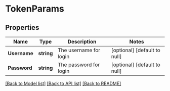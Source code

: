 # TokenParams

## Properties
Name | Type | Description | Notes
------------ | ------------- | ------------- | -------------
**Username** | **string** | The username for login | [optional] [default to null]
**Password** | **string** | The password for login | [optional] [default to null]

[[Back to Model list]](../README.md#documentation-for-models) [[Back to API list]](../README.md#documentation-for-api-endpoints) [[Back to README]](../README.md)



